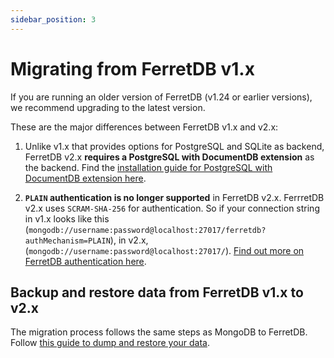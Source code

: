 ```yaml
---
sidebar_position: 3
---
```


# Migrating from FerretDB v1.x

If you are running an older version of FerretDB (v1.24 or earlier versions), we recommend upgrading to the latest version.

These are the major differences between FerretDB v1.x and v2.x:

1. Unlike v1.x that provides options for PostgreSQL and SQLite as backend, FerretDB v2.x **requires a PostgreSQL with DocumentDB extension** as the backend.
   Find the [installation guide for PostgreSQL with DocumentDB extension here](../installation/documentdb/).

2. **`PLAIN` authentication is no longer supported** in FerretDB v2.x.
   FerrretDB v2.x uses `SCRAM-SHA-256` for authentication.
   So if your connection string in v1.x looks like this (`mongodb://username:password@localhost:27017/ferretdb?authMechanism=PLAIN`), in v2.x, (`mongodb://username:password@localhost:27017/`).
   [Find out more on FerretDB authentication here](../security/authentication.md).

## Backup and restore data from FerretDB v1.x to v2.x

The migration process follows the same steps as MongoDB to FerretDB.
Follow [this guide to dump and restore your data](migrating-from-mongodb.md).
